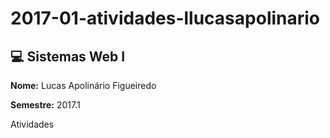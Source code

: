 # 2017-01-atividades-llucasapolinario

## :computer: Sistemas Web I

**Nome:** Lucas Apolinário Figueiredo

**Semestre:** 2017.1

Atividades

